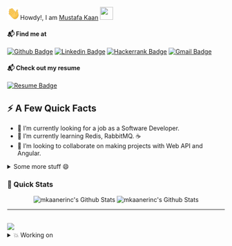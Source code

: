<img src="https://raw.githubusercontent.com/ABSphreak/ABSphreak/master/gifs/Hi.gif" width="30px" height="30px">Howdy!, I am <a href="https://github.com/mkaanerinc">Mustafa Kaan</a> <img src="https://emojis.slackmojis.com/emojis/images/1531849430/4246/blob-sunglasses.gif?1531849430" width="30px" height="30px">


#### 📬 Find me at
[![Github Badge](http://img.shields.io/badge/-Github-black?style=flat&logo=github&link=https://github.com/mkaanerinc/)](https://github.com/mkaanerinc/) 
[![Linkedin Badge](https://img.shields.io/badge/-LinkedIn-blue?style=flat&logo=Linkedin&logoColor=white&link=https://www.linkedin.com/in/mkaanerinc/)](https://www.linkedin.com/in/mkaanerinc)
[![Hackerrank Badge](https://img.shields.io/badge/-Hackerrank-2EC866?style=flat&logo=HackerRank&logoColor=white&link=https://www.hackerrank.com/mkaanerinc)](https://www.hackerrank.com/mkaanerinc)
[![Gmail Badge](https://img.shields.io/badge/-Gmail-d14836?style=flat&logo=Gmail&logoColor=white&link=mailto:mkaanerinc@gmail.com)](mailto:mkaanerinc@gmail.com)

#### 📬 Check out my resume
[![Resume Badge](https://img.shields.io/badge/-Resume-d14836?style=flat&logo=Resume&logoColor=white&link=https://drive.google.com/file/d/12sh3PhnoLmiq8eV27HZu8-ysNy7VHnZD/view?usp=sharing)](https://drive.google.com/file/d/12sh3PhnoLmiq8eV27HZu8-ysNy7VHnZD/view?usp=sharing)
## ⚡️ A Few Quick Facts

- 🔭 I’m currently looking for a job as a Software Developer.
- 🌱 I’m currently learning Redis, RabbitMQ. ☕
- 👯 I’m looking to collaborate on making projects with Web API and Angular.

<details>
    <summary>Some more stuff 😄</summary>
  
  ### ⚙️ Some Tool and Tech I use
  ![C#](https://img.shields.io/badge/C%23-%23239120.svg?style=flat&logo=c-sharp&logoColor=white)&nbsp;
  ![.Net](https://img.shields.io/badge/.NET-5C2D91?style=flat&logo=.net&logoColor=white)&nbsp;
  ![Web API](https://img.shields.io/badge/Web%20API-02569B.svg?&style=flat&logo=rest&logoColor=white)&nbsp;
  ![ASP.NET CORE MVC](https://img.shields.io/badge/ASP.NET%20CORE%20MVC-02569B.svg?&style=flat&logo=rest&logoColor=white)&nbsp;
  ![MicrosoftSQLServer](https://img.shields.io/badge/Microsoft%20SQL%20Server-CC2927?style=flat&logo=microsoft%20sql%20server&logoColor=white)&nbsp;
  ![Unit Test](https://img.shields.io/badge/Unit%20Test-F80000?style=flat&logo=unittest&logoColor=white)&nbsp;
  ![Postman](https://img.shields.io/badge/Postman-FF6C37?style=flat&logo=postman&logoColor=white)&nbsp;
  ![HTML5](https://img.shields.io/badge/HTML5-%23E34F26.svg?style=flat&logo=html5&logoColor=white)&nbsp;
  ![CSS3](https://img.shields.io/badge/CSS3-%231572B6.svg?&style=flat&logo=css3&logoColor=white)&nbsp;
  ![JavaScript](https://img.shields.io/badge/JAVASCRIPT-323330.svg?&style=flat&logo=javascript&logoColor=%23F7DF1E)&nbsp;
  ![TypeScript](https://img.shields.io/badge/TypeScript-%23007ACC.svg?style=flat&logo=typescript&logoColor=white)&nbsp;
  ![Angular](https://img.shields.io/badge/Angular-%23DD0031.svg?style=flat&logo=angular&logoColor=white)&nbsp;
  ![Bootstrap](https://img.shields.io/badge/Bootstrap-%23563D7C.svg?style=flat&logo=bootstrap&logoColor=white)&nbsp;
  ![Git](https://img.shields.io/badge/Git-%23F05033.svg?&style=flat&logo=git&logoColor=white)&nbsp;
  ![GitHub](https://img.shields.io/badge/GitHub-%23121011.svg?&style=flat&logo=github&logoColor=white)&nbsp;
  ![Visual Studio](https://img.shields.io/badge/Visual%20Studio-5C2D91.svg?style=flat&logo=visual-studio&logoColor=white)&nbsp;
  ![VSCode](https://img.shields.io/badge/VSCODE-007ACC.svg?&style=flat&logo=visual-studio-code)&nbsp;
  </details>


### 🚀 Quick Stats

<p align="center">
<img width="50%" height="150" src="https://github-readme-stats.vercel.app/api?username=mkaanerinc&show_icons=true&line_height=21&theme=react" alt="mkaanerinc's Github Stats" />
<img width="35%" height="150" src="https://github-readme-stats.vercel.app/api/top-langs/?username=mkaanerinc&theme=react&line_height=27&layout=compact" alt="mkaanerinc's Github Stats" />
    
 <hr></hr>

<br>
<img src="https://github.com/SP-XD/SP-XD/blob/main/images/dino_rounded.gif?raw=true" href="https://github.com/SP-XD" />

<details>
<summary> 💥 Working on </summary>

</p>

<a href="https://github.com/mkaanerinc/RentACarProject">
  <img align="center" src="https://github-readme-stats.vercel.app/api/pin/?username=mkaanerinc&repo=RentACarProject&show_owner=true&theme=react" />
</a>
</details>

